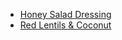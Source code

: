 - [Honey Salad Dressing](0000-honey-salad-dressing.md)
- [Red Lentils & Coconut](0001-red-lentil-and-coconut.md)